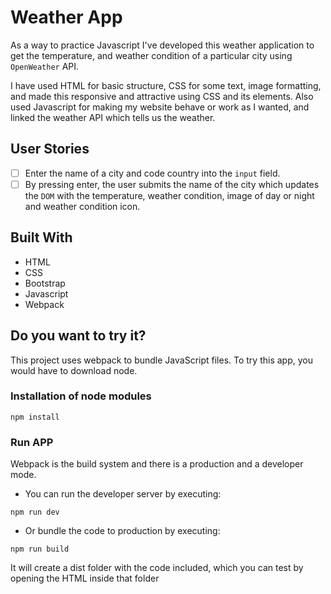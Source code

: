 # Weather App
As a way to practice Javascript I've developed this weather application to get the temperature, and weather condition  of a particular city using `OpenWeather` API.

I have used HTML for basic structure, CSS for some text, image formatting, and made this responsive and attractive using CSS and its elements. Also used Javascript for making my website behave or work as I wanted, and linked the weather API which tells us the weather.

## User Stories

- [ ] Enter the name of a city and code country into the `input` field.
- [ ] By pressing enter, the user submits the name of the city which updates the `DOM` with the temperature, weather condition, image of day or night and weather condition icon.

## Built With
- HTML
- CSS
- Bootstrap
- Javascript
- Webpack

## Do you want to try it?
This project uses webpack to bundle JavaScript files.
To try this app, you would have to download node.

### Installation of node modules
```
npm install
```

### Run APP
Webpack is the build system and there is a production and a developer mode.
- You can run the developer server by executing:
```
npm run dev
```
- Or bundle the code to production by executing:
```
npm run build
```
It will create a dist folder with the code included, which you can test by opening the HTML inside that folder
